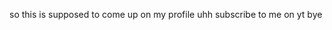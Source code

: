 so this is supposed to come up on my profile
uhh
subscribe to me on yt
bye

<!---
calvin-19/calvin-19 is a ✨ special ✨ repository because its `README.md` (this file) appears on your GitHub profile.
You can click the Preview link to take a look at your changes.
--->

